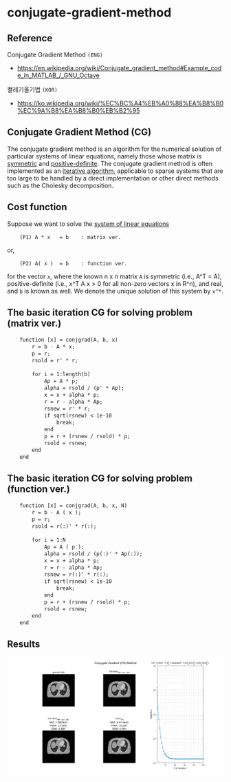 # conjugate-gradient-method

## Reference 
Conjugate Gradient Method `(ENG)`
- https://en.wikipedia.org/wiki/Conjugate_gradient_method#Example_code_in_MATLAB_/_GNU_Octave

켤레기울기법 `(KOR)`
- https://ko.wikipedia.org/wiki/%EC%BC%A4%EB%A0%88%EA%B8%B0%EC%9A%B8%EA%B8%B0%EB%B2%95

## Conjugate Gradient Method (CG)
The conjugate gradient method is an algorithm for the numerical solution of particular systems of linear equations, namely those whose matrix is [symmetric](https://en.wikipedia.org/wiki/Symmetric_matrix) and [positive-definite](https://en.wikipedia.org/wiki/Positive-definite_matrix). The conjugate gradient method is often implemented as an [iterative algorithm](https://en.wikipedia.org/wiki/Iterative_method), applicable to sparse systems that are too large to be handled by a direct implementation or other direct methods such as the Cholesky decomposition. 

## Cost function
Suppose we want to solve the [system of linear equations](https://en.wikipedia.org/wiki/System_of_linear_equations)

        (P1) A * x   = b    : matrix ver.
        
or,

        (P2) A( x )  = b    : function ver. 
        
for the vector `x`, where the known n x n matrix `A` is symmetric (i.e., A^T = A), positive-definite (i.e., x^T A x > 0 for all non-zero vectors x in R^n), and real, and `b` is known as well. We denote the unique solution of this system by `x^*`.

## The basic iteration CG for solving problem (matrix ver.)

        function [x] = conjgrad(A, b, x)
            r = b - A * x;
            p = r;
            rsold = r' * r;

            for i = 1:length(b)
                Ap = A * p;
                alpha = rsold / (p' * Ap);
                x = x + alpha * p;
                r = r - alpha * Ap;
                rsnew = r' * r;
                if sqrt(rsnew) < 1e-10
                    break;
                end
                p = r + (rsnew / rsold) * p;
                rsold = rsnew;
            end
        end
 

## The basic iteration CG for solving problem (function ver.)

        function [x] = conjgrad(A, b, x, N)
            r = b - A ( x );
            p = r;
            rsold = r(:)' * r(:);

            for i = 1:N
                Ap = A ( p );
                alpha = rsold / (p(:)' * Ap(:));
                x = x + alpha * p;
                r = r - alpha * Ap;
                rsnew = r(:)' * r(:);
                if sqrt(rsnew) < 1e-10
                    break;
                end
                p = r + (rsnew / rsold) * p;
                rsold = rsnew;
            end
        end

## Results
![alt text](./img/reconstructed_image.png "Reconstructed by CG method")

